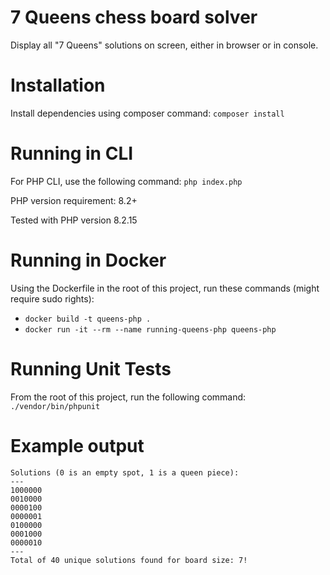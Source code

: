 # 7 Queens chess board solver

Display all "7 Queens" solutions on screen, either in browser or in console.

# Installation

Install dependencies using composer command: `composer install`

# Running in CLI

For PHP CLI, use the following command: `php index.php`

PHP version requirement: 8.2+

Tested with PHP version 8.2.15

# Running in Docker

Using the Dockerfile in the root of this project, run these commands (might require sudo rights):
- `docker build -t queens-php .`
- `docker run -it --rm --name running-queens-php queens-php`

# Running Unit Tests

From the root of this project, run the following command: `./vendor/bin/phpunit`

# Example output

```
Solutions (0 is an empty spot, 1 is a queen piece):
---
1000000
0010000
0000100
0000001
0100000
0001000
0000010
---
Total of 40 unique solutions found for board size: 7!
```
